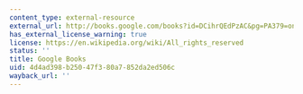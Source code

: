 ```yaml
---
content_type: external-resource
external_url: http://books.google.com/books?id=DCihrQEdPzAC&pg=PA379=onepage
has_external_license_warning: true
license: https://en.wikipedia.org/wiki/All_rights_reserved
status: ''
title: Google Books
uid: 4d4ad398-b250-47f3-80a7-852da2ed506c
wayback_url: ''
---
```

